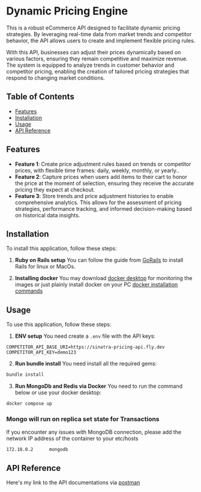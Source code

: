 # Dynamic Pricing Engine

This is a robust eCommerce API designed to facilitate dynamic pricing strategies. By leveraging real-time data from market trends and competitor behavior, the API allows users to create and implement flexible pricing rules.

With this API, businesses can adjust their prices dynamically based on various factors, ensuring they remain competitive and maximize revenue. The system is equipped to analyze trends in customer behavior and competitor pricing, enabling the creation of tailored pricing strategies that respond to changing market conditions.

## Table of Contents

- [Features](#features)
- [Installation](#installation)
- [Usage](#usage)
- [API Reference](#api-reference)

## Features

- **Feature 1**: Create price adjustment rules based on trends or competitor prices, with flexible time frames: daily, weekly, monthly, or yearly..
- **Feature 2**: Capture prices when users add items to their cart to honor the price at the moment of selection, ensuring they receive the accurate pricing they expect at checkout.
- **Feature 3**: Store trends and price adjustment histories to enable comprehensive analytics. This allows for the assessment of pricing strategies, performance tracking, and informed decision-making based on historical data insights.

## Installation

To install this application, follow these steps:

1. **Ruby on Rails setup**
  You can follow the guide from [GoRails](https://gorails.com/setup/ubuntu/24.04) to install Rails for linux or MacOs.

2. **Installing docker**
  You may download [docker desktop](https://docs.docker.com/desktop/) for monitoring the images or just plainly install docker on your PC [docker installation commands](https://docs.docker.com/engine/install/)

## Usage

To use this application, follow these steps:

1. **ENV setup**
  You need create a `.env` file with the API keys:

  ```plaintext
  COMPETITOR_API_BASE_URI=https://sinatra-pricing-api.fly.dev
  COMPETITOR_API_KEY=demo123
  ```

2. **Run bundle install**
  You need install all the required gems:

  ```bash
  bundle install
  ```

3. **Run MongoDb and Redis via Docker**
  You need to run the command below or use your docker desktop:

  ```bash
  docker compose up
  ```

### Mongo will run on replica set state for Transactions

  If you encounter any issues with MongoDB connection, please add the network IP address of the container to your etc/hosts

  ```plaintext
  172.18.0.2      mongodb
  ```

## API Reference

  Here's my link to the API documentations via [postman](https://www.postman.com/lively-spaceship-99649/public-applications/collection/g3o5lcf/dynamic-pricing-engine)
